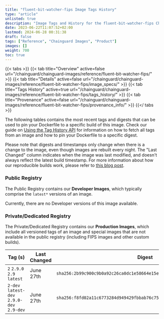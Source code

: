 ```yaml
---
title: "fluent-bit-watcher-fips Image Tags History"
type: "article"
unlisted: true
description: "Image Tags and History for the fluent-bit-watcher-fips Chainguard Image"
date: 2023-06-22T11:07:52+02:00
lastmod: 2024-06-28 00:31:38
draft: false
tags: ["Reference", "Chainguard Images", "Product"]
images: []
weight: 700
toc: true
---
```


{{< tabs >}}
{{< tab title="Overview" active=false url="/chainguard/chainguard-images/reference/fluent-bit-watcher-fips/" >}}
{{< tab title="Details" active=false url="/chainguard/chainguard-images/reference/fluent-bit-watcher-fips/image_specs/" >}}
{{< tab title="Tags History" active=true url="/chainguard/chainguard-images/reference/fluent-bit-watcher-fips/tags_history/" >}}
{{< tab title="Provenance" active=false url="/chainguard/chainguard-images/reference/fluent-bit-watcher-fips/provenance_info/" >}}
{{</ tabs >}}

The following tables contains the most recent tags and digests that can be used to pin your Dockerfile to a specific build of this image. Check our guide on [Using the Tag History API](/chainguard/chainguard-images/using-the-tag-history-api/) for information on how to fetch all tags from an image and how to pin your Dockerfile to a specific digest.

Please note that digests and timestamps only change when there is a change to the image, even though images are rebuilt every night. The "Last Changed" column indicates when the image was last modified, and doesn't always reflect the latest build timestamp. For more information about how our reproducible builds work, please refer to [this blog post](https://www.chainguard.dev/unchained/reproducing-chainguards-reproducible-image-builds).

### Public Registry
The Public Registry contains our **Developer Images**, which typically comprise the `latest*` versions of an image.

Currently, there are no Developer versions of this image available.

### Private/Dedicated Registry
The Private/Dedicated Registry contains our **Production Images**, which include all versioned tags of an image and special images that are not available in the public registry (including FIPS images and other custom builds).

| Tag (s)                                     | Last Changed | Digest                                                                    |
|---------------------------------------------|--------------|---------------------------------------------------------------------------|
|  `2` `2.9.0` `2.9` `latest`                 | June 27th    | `sha256:2b99c900c9b0a92c26ca0dc1e58664e15e6491e3b23e1f7884ffe9bc0e9a5c66` |
|  `2-dev` `latest-dev` `2.9.0-dev` `2.9-dev` | June 27th    | `sha256:f8fd02a11c6773284d949429fbbab76c75b5bb939a5858471b42ae5386979a9b` |

